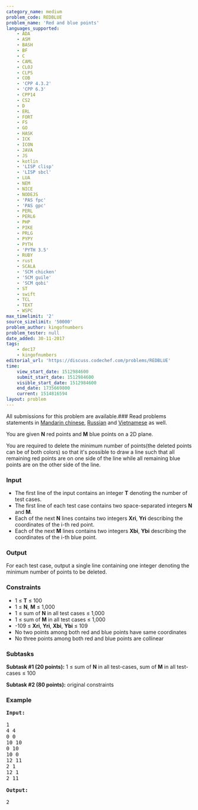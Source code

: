 ```yaml
---
category_name: medium
problem_code: REDBLUE
problem_name: 'Red and blue points'
languages_supported:
    - ADA
    - ASM
    - BASH
    - BF
    - C
    - CAML
    - CLOJ
    - CLPS
    - COB
    - 'CPP 4.3.2'
    - 'CPP 6.3'
    - CPP14
    - CS2
    - D
    - ERL
    - FORT
    - FS
    - GO
    - HASK
    - ICK
    - ICON
    - JAVA
    - JS
    - kotlin
    - 'LISP clisp'
    - 'LISP sbcl'
    - LUA
    - NEM
    - NICE
    - NODEJS
    - 'PAS fpc'
    - 'PAS gpc'
    - PERL
    - PERL6
    - PHP
    - PIKE
    - PRLG
    - PYPY
    - PYTH
    - 'PYTH 3.5'
    - RUBY
    - rust
    - SCALA
    - 'SCM chicken'
    - 'SCM guile'
    - 'SCM qobi'
    - ST
    - swift
    - TCL
    - TEXT
    - WSPC
max_timelimit: '2'
source_sizelimit: '50000'
problem_author: kingofnumbers
problem_tester: null
date_added: 30-11-2017
tags:
    - dec17
    - kingofnumbers
editorial_url: 'https://discuss.codechef.com/problems/REDBLUE'
time:
    view_start_date: 1512984600
    submit_start_date: 1512984600
    visible_start_date: 1512984600
    end_date: 1735669800
    current: 1514816594
layout: problem
---
```

All submissions for this problem are available.### Read problems statements in [Mandarin chinese](http://www.codechef.com/download/translated/DEC17/mandarin/REDBLUE.pdf), [Russian](http://www.codechef.com/download/translated/DEC17/russian/REDBLUE.pdf) and [Vietnamese](http://www.codechef.com/download/translated/DEC17/vietnamese/REDBLUE.pdf) as well.

You are given **N** red points and **M** blue points on a 2D plane.

You are required to delete the minimum number of points(the deleted points can be of both colors) so that it's possible to draw a line such that all remaining red points are on one side of the line while all remaining blue points are on the other side of the line.

### Input

- The first line of the input contains an integer **T** denoting the number of test cases.
- The first line of each test case contains two space-separated integers **N** and **M**.
- Each of the next **N** lines contains two integers **Xri**, **Yri** describing the coordinates of the i-th red point.
- Each of the next **M** lines contains two integers **Xbi**, **Ybi** describing the coordinates of the i-th blue point.

### Output

For each test case, output a single line containing one integer denoting the minimum number of points to be deleted.

### Constraints

- 1 ≤ **T** ≤ 100
- 1 ≤ **N**, **M** ≤ 1,000
- 1 ≤ sum of **N** in all test cases ≤ 1,000
- 1 ≤ sum of **M** in all test cases ≤ 1,000
- -109 ≤ **Xri**, **Yri**, **Xbi**, **Ybi** ≤ 109
- No two points among both red and blue points have same coordinates
- No three points among both red and blue points are collinear

### Subtasks

**Subtask #1 (20 points):** 1 ≤ sum of **N** in all test-cases, sum of **M** in all test-cases ≤ 100

**Subtask #2 (80 points):** original constraints

### Example

<pre><b>Input:</b>

1
4 4
0 0
10 10
0 10
10 0
12 11
2 1
12 1
2 11

<b>Output:</b>

2
</pre>